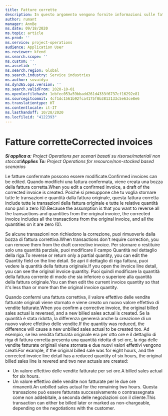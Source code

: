 ```yaml
---
title: Fatture corrette
description: In questo argomento vengono fornite informazioni sulle fatture corrette.
author: rumant
manager: AnnBe
ms.date: 09/18/2020
ms.topic: article
ms.prod: ''
ms.service: project-operations
audience: Application User
ms.reviewer: kfend
ms.search.scope: ''
ms.custom: ''
ms.assetid: ''
ms.search.region: Global
ms.search.industry: Service industries
ms.author: suvaidya
ms.dyn365.ops.version: ''
ms.search.validFrom: 2020-10-01
ms.openlocfilehash: 1ebfec053a59bbadd261d4333f6737cf16292e81
ms.sourcegitcommit: 4cf1dc1561b92fca4175f0b3813133c5e63ce8e6
ms.translationtype: HT
ms.contentlocale: it-IT
ms.lasthandoff: 10/28/2020
ms.locfileid: "4122393"
---
```

# <a name="corrected-invoices"></a><span data-ttu-id="a0054-103">Fatture corrette</span><span class="sxs-lookup"><span data-stu-id="a0054-103">Corrected invoices</span></span>

<span data-ttu-id="a0054-104">_**Si applica a:** Project Operations per scenari basati su risorse/materiali non stoccati_</span><span class="sxs-lookup"><span data-stu-id="a0054-104">_**Applies To:** Project Operations for resource/non-stocked based scenarios_</span></span>

<span data-ttu-id="a0054-105">Le fatture confermate possono essere modificate.</span><span class="sxs-lookup"><span data-stu-id="a0054-105">Confirmed invoices can be edited.</span></span> <span data-ttu-id="a0054-106">Quando modifichi una fattura confermata, viene creata una bozza della fattura corretta.</span><span class="sxs-lookup"><span data-stu-id="a0054-106">When you edit a confirmed invoice, a draft of the corrected invoice is created.</span></span> <span data-ttu-id="a0054-107">Poiché si presuppone che tu voglia stornare tutte le transazioni e quantità dalla fattura originale, questa fattura corretta include tutte le transazioni della fattura originale e tutte le relative quantità sono pari a zero (0).</span><span class="sxs-lookup"><span data-stu-id="a0054-107">Because the assumption is that you want to reverse all the transactions and quantities from the original invoice, the corrected invoice includes all the transactions from the original invoice, and all the quantities on it are zero (0).</span></span>

<span data-ttu-id="a0054-108">Se alcune transazioni non richiedono la correzione, puoi rimuoverle dalla bozza di fattura correttiva.</span><span class="sxs-lookup"><span data-stu-id="a0054-108">When transactions don't require correction, you can remove them from the draft corrective invoice.</span></span> <span data-ttu-id="a0054-109">Per stornare o restituire solo una quantità parziale, puoi modificare il campo Quantità nel dettaglio della riga.</span><span class="sxs-lookup"><span data-stu-id="a0054-109">To reverse or return only a partial quantity, you can edit the Quantity field on the line detail.</span></span> <span data-ttu-id="a0054-110">Se apri il dettaglio di riga fattura, puoi vedere la quantità della fattura originale.</span><span class="sxs-lookup"><span data-stu-id="a0054-110">If you open the invoice line detail, you can see the original invoice quantity.</span></span> <span data-ttu-id="a0054-111">Puoi quindi modificare la quantità della fattura corrente di modo che sia inferiore o superiore alla quantità della fattura originale.</span><span class="sxs-lookup"><span data-stu-id="a0054-111">You can then edit the current invoice quantity so that it's less than or more than the original invoice quantity.</span></span>

<span data-ttu-id="a0054-112">Quando confermi una fattura correttiva, il valore effettivo delle vendite fatturate originali viene stornato e viene creato un nuovo valore effettivo di vendite fatturate.</span><span class="sxs-lookup"><span data-stu-id="a0054-112">When you confirm a corrective invoice, the original billed sales actual is reversed, and a new billed sales actual is created.</span></span> <span data-ttu-id="a0054-113">Se la quantità è stata ridotta, la differenza genererà anche la creazione di un nuovo valore effettivo delle vendite.</span><span class="sxs-lookup"><span data-stu-id="a0054-113">If the quantity was reduced, the difference will cause a new unbilled sales actual to be created too.</span></span> <span data-ttu-id="a0054-114">Ad esempio, se lea vendita fatturata originale era per otto ore e il dettaglio di riga di fattura corretta presenta una quantità ridotta di sei ore, la riga delle vendite fatturate originali viene stornata e due nuovi valori effettivi vengono creati:</span><span class="sxs-lookup"><span data-stu-id="a0054-114">For example, if the original billed sale was for eight hours, and the corrected invoice line detail has a reduced quantity of six hours, the original billed sales line is revered and two new actuals are created:</span></span>

- <span data-ttu-id="a0054-115">Un valore effettivo delle vendite fatturate per sei ore.</span><span class="sxs-lookup"><span data-stu-id="a0054-115">A billed sales actual for six hours.</span></span>
- <span data-ttu-id="a0054-116">Un valore effettivo delle vendite non fatturate per le due ore rimanenti.</span><span class="sxs-lookup"><span data-stu-id="a0054-116">An unbilled sales actual for the remaining two hours.</span></span> <span data-ttu-id="a0054-117">Questa transazione può essere fatturata successivamente o contrassegnata come non addebitale, a seconda delle negoziazioni con il cliente.</span><span class="sxs-lookup"><span data-stu-id="a0054-117">This transaction can either be billed later or marked as non-chargeable, depending on the negotiations with the customer.</span></span>
